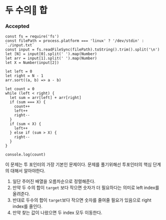 # 두 수의 합

### Accepted
```
const fs = require('fs')
const filePath = process.platform === 'linux' ? '/dev/stdin' : `./input.txt`
const input = fs.readFileSync(filePath).toString().trim().split('\n')
let [N] = input[0].split(' ').map(Number)
let arr = input[1].split(' ').map(Number)
let X = Number(input[2])

let left = 0
let right = N - 1
arr.sort((a, b) => a - b)

let count = 0
while (left < right) {
  let sum = arr[left] + arr[right]
  if (sum === X) {
    count++
    left++
    right--
  }
  if (sum < X) {
    left++
  } else if (sum > X) {
    right--
  }
}

console.log(count)
```

이 문제는 투 포인터의 가장 기본인 문제이다. 문제를 풀기위해선 투포인터의 핵심 단계의 대해서 알아야한다.
1. 일단 주어진 배열을 오름차순으로 정렬해준다.
2. 만약 두 수의 합이 `target` 보다 작으면 숫자가 더 필요하다는 의미로 left index를 올려준다.
3. 반대로 두수의 합이 `target`보다 작으면 숫자를 줄여줄 필요가 있음으로 right index를 줄인다.
4. 만약 찾는 값이 나왔으면 두 index 모두 이동한다.